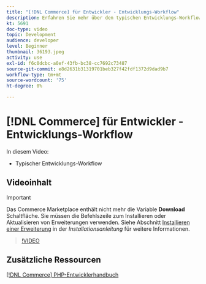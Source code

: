 ```yaml
---
title: "[!DNL Commerce] für Entwickler - Entwicklungs-Workflow"
description: Erfahren Sie mehr über den typischen Entwicklungs-Workflow für Commerce.
kt: 5691
doc-type: video
topic: Development
audience: developer
level: Beginner
thumbnail: 36193.jpeg
activity: use
exl-id: f6c0dcbc-a0ef-43fb-bc38-cc7692c73487
source-git-commit: e8d2631b31319701beb327f42fdf1372d9dad9b7
workflow-type: tm+mt
source-wordcount: '75'
ht-degree: 0%

---
```


# [!DNL Commerce] für Entwickler - Entwicklungs-Workflow

In diesem Video:

- Typischer Entwicklungs-Workflow

## Videoinhalt

>[!IMPORTANT]
>
>Das Commerce Marketplace enthält nicht mehr die Variable **Download** Schaltfläche. Sie müssen die Befehlszeile zum Installieren oder Aktualisieren von Erweiterungen verwenden. Siehe Abschnitt [Installieren einer Erweiterung](https://experienceleague.adobe.com/docs/commerce-operations/installation-guide/tutorials/extensions.html) in der _Installationsanleitung_ für weitere Informationen.

>[!VIDEO](https://video.tv.adobe.com/v/36193?quality=12&learn=on)

## Zusätzliche Ressourcen

[[!DNL Commerce] PHP-Entwicklerhandbuch](https://developer.adobe.com/commerce/php/development/)
